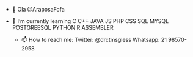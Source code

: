 - 👋 Ola @AraposaFofa
- 🌱 I’m currently learning 
  C
  C++
  JAVA
  JS
  PHP
  CSS
  SQL
  MYSQL
  POSTGREESQL
  PYTHON
  R
  ASSEMBLER
  
  - 📫 How to reach me:
  Twitter: @drctmsgless
  Whatsapp: 21 98570-2958

<!---
AraposaFofa/AraposaFofa is a ✨ special ✨ repository because its `README.md` (this file) appears on your GitHub profile.
You can click the Preview link to take a look at your changes.
--->
